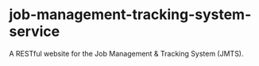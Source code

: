 # job-management-tracking-system-service
A RESTful website for the Job Management &amp; Tracking System (JMTS).
